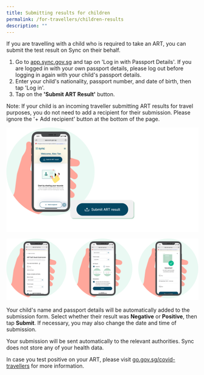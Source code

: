 ```yaml
---
title: Submitting results for children
permalink: /for-travellers/children-results
description: ""
---
```

If you are travelling with a child who is required to take an ART, you can submit the test result on Sync on their behalf. 

1. Go to [app.sync.gov.sg](https://app.sync.gov.sg/) and tap on 'Log in with Passport Details'. If you are logged in with your own passport details, please log out before logging in again with your child's passport details.
2. Enter your child's nationality, passport number, and date of birth, then tap 'Log in'.
3. Tap on the **'Submit ART Result'** button. 

Note: If your child is an incoming traveller submitting ART results for travel purposes, you do not need to add a recipient for their submission. Please ignore the '+ Add recipient' button at the bottom of the page.

![](/images/ART%20result1_updated.svg)

![](/images/ART%20result2_updated.svg)

Your child's name and passport details will be automatically added to the submission form. Select whether their result was **Negative** or **Positive**, then tap **Submit**. If necessary, you may also change the date and time of submission.

Your submission will be sent automatically to the relevant authorities. Sync does not store any of your health data.

In case you test positive on your ART, please visit [go.gov.sg/covid-travellers](https://go.gov.sg/covid-travellers) for more information.
